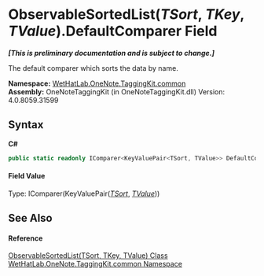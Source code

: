 # ObservableSortedList(*TSort*, *TKey*, *TValue*).DefaultComparer Field
 _**\[This is preliminary documentation and is subject to change.\]**_

The default comparer which sorts the data by name.

**Namespace:**&nbsp;<a href="bcdbab9c-63d1-48a4-6937-af53fb8d9a55">WetHatLab.OneNote.TaggingKit.common</a><br />**Assembly:**&nbsp;OneNoteTaggingKit (in OneNoteTaggingKit.dll) Version: 4.0.8059.31599

## Syntax

**C#**<br />
``` C#
public static readonly IComparer<KeyValuePair<TSort, TValue>> DefaultComparer
```


#### Field Value
Type: IComparer(KeyValuePair(<a href="89870249-f56d-ac32-0b8d-d26e5712ecac">*TSort*</a>, <a href="89870249-f56d-ac32-0b8d-d26e5712ecac">*TValue*</a>))

## See Also


#### Reference
<a href="89870249-f56d-ac32-0b8d-d26e5712ecac">ObservableSortedList(TSort, TKey, TValue) Class</a><br /><a href="bcdbab9c-63d1-48a4-6937-af53fb8d9a55">WetHatLab.OneNote.TaggingKit.common Namespace</a><br />